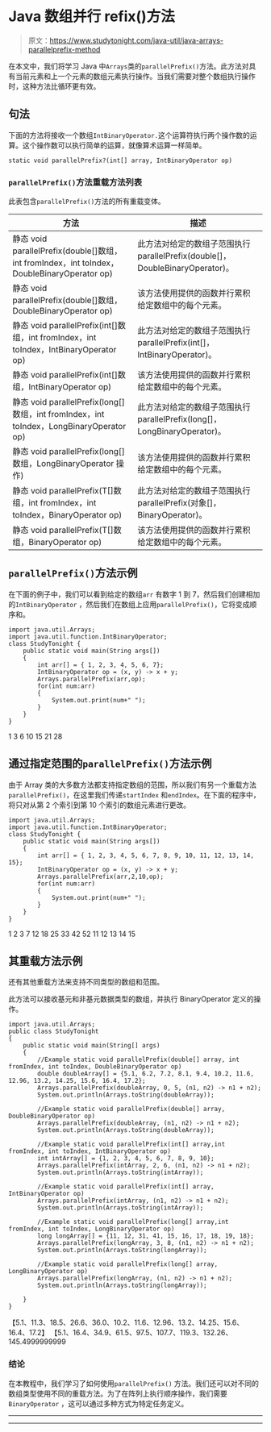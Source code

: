 # Java 数组并行 refix()方法

> 原文：<https://www.studytonight.com/java-util/java-arrays-parallelprefix-method>

在本文中，我们将学习 Java 中`Arrays`类的`parallelPrefix()`方法。此方法对具有当前元素和上一个元素的数组元素执行操作。当我们需要对整个数组执行操作时，这种方法比循环更有效。

## 句法

下面的方法将接收一个数组`IntBinaryOperator.`这个运算符执行两个操作数的运算。这个操作数可以执行简单的运算，就像算术运算一样简单。

```
static void	parallelPrefix?(int[] array, IntBinaryOperator op)
```

### `parallelPrefix()`方法重载方法列表

此表包含`parallelPrefix()`方法的所有重载变体。

| 方法 | 描述 |
| --- | --- |
| 静态 void parallelPrefix(double[]数组，int fromIndex，int toIndex，DoubleBinaryOperator op) | 此方法对给定的数组子范围执行 parallelPrefix(double[]，DoubleBinaryOperator)。 |
| 静态 void parallelPrefix(double[]数组，DoubleBinaryOperator op) | 该方法使用提供的函数并行累积给定数组中的每个元素。 |
| 静态 void parallelPrefix(int[]数组，int fromIndex，int toIndex，IntBinaryOperator op) | 此方法对给定的数组子范围执行 parallelPrefix(int[]，IntBinaryOperator)。 |
| 静态 void parallelPrefix(int[]数组，IntBinaryOperator op) | 该方法使用提供的函数并行累积给定数组中的每个元素。 |
| 静态 void parallelPrefix(long[]数组，int fromIndex，int toIndex，LongBinaryOperator op) | 此方法对给定的数组子范围执行 parallelPrefix(long[]，LongBinaryOperator)。 |
| 静态 void parallelPrefix(long[]数组，LongBinaryOperator 操作) | 该方法使用提供的函数并行累积给定数组中的每个元素。 |
| 静态 <t>void parallelPrefix(T[]数组，int fromIndex，int toIndex，BinaryOperator <t>op)</t></t> | 此方法对给定的数组子范围执行 parallelPrefix(对象[]，BinaryOperator)。 |
| 静态 <t>void parallelPrefix(T[]数组，BinaryOperator <t>op)</t></t> | 该方法使用提供的函数并行累积给定数组中的每个元素。 |

## `parallelPrefix()`方法示例

在下面的例子中，我们可以看到给定的数组`arr` 有数字 1 到 7，然后我们创建相加的`IntBinaryOperator` ，然后我们在数组上应用`parallelPrefix()`，它将变成顺序和。

```
import java.util.Arrays;
import java.util.function.IntBinaryOperator;
class StudyTonight { 
	public static void main(String args[]) 
	{ 
        int arr[] = { 1, 2, 3, 4, 5, 6, 7};
        IntBinaryOperator op = (x, y) -> x + y;
        Arrays.parallelPrefix(arr,op); 
        for(int num:arr)
        {
        	System.out.print(num+" ");
        }
	} 
}
```

1 3 6 10 15 21 28

## 通过指定范围的`parallelPrefix()`方法示例

由于 Array 类的大多数方法都支持指定数组的范围，所以我们有另一个重载方法`parallelPrefix()`，在这里我们传递`startIndex` 和`endIndex`。在下面的程序中，将只对从第 2 个索引到第 10 个索引的数组元素进行更改。

```
import java.util.Arrays;
import java.util.function.IntBinaryOperator;
class StudyTonight { 
	public static void main(String args[]) 
	{ 
        int arr[] = { 1, 2, 3, 4, 5, 6, 7, 8, 9, 10, 11, 12, 13, 14, 15};
        IntBinaryOperator op = (x, y) -> x + y;
        Arrays.parallelPrefix(arr,2,10,op); 
        for(int num:arr)
        {
        	System.out.print(num+" ");
        }
	} 
}
```

1 2 3 7 12 18 25 33 42 52 11 12 13 14 15

## 其重载方法示例

还有其他重载方法来支持不同类型的数组和范围。

此方法可以接收基元和非基元数据类型的数组，并执行 BinaryOperator 定义的操作。

```
import java.util.Arrays;
public class StudyTonight 
{
	public static void main(String[] args) 
	{ 
		//Example static void parallelPrefix(double[] array, int fromIndex, int toIndex, DoubleBinaryOperator op)
		double doubleArray[] = {5.1, 6.2, 7.2, 8.1, 9.4, 10.2, 11.6, 12.96, 13.2, 14.25, 15.6, 16.4, 17.2}; 
		Arrays.parallelPrefix(doubleArray, 0, 5, (n1, n2) -> n1 + n2);
		System.out.println(Arrays.toString(doubleArray));

		//Example static void parallelPrefix(double[] array, DoubleBinaryOperator op)
		Arrays.parallelPrefix(doubleArray, (n1, n2) -> n1 + n2);
		System.out.println(Arrays.toString(doubleArray));

		//Example static void parallelPrefix(int[] array,int fromIndex, int toIndex, IntBinaryOperator op)
		int intArray[] = {1, 2, 3, 4, 5, 6, 7, 8, 9, 10};
		Arrays.parallelPrefix(intArray, 2, 6, (n1, n2) -> n1 + n2);
		System.out.println(Arrays.toString(intArray));

		//Example static void parallelPrefix(int[] array, IntBinaryOperator op)
		Arrays.parallelPrefix(intArray, (n1, n2) -> n1 + n2);
		System.out.println(Arrays.toString(intArray));

		//Example static void parallelPrefix(long[] array,int fromIndex, int toIndex, LongBinaryOperator op)
		long longArray[] = {11, 12, 31, 41, 15, 16, 17, 18, 19, 18};
		Arrays.parallelPrefix(longArray, 3, 8, (n1, n2) -> n1 + n2);
		System.out.println(Arrays.toString(longArray));

		//Example static void parallelPrefix(long[] array, LongBinaryOperator op)
		Arrays.parallelPrefix(longArray, (n1, n2) -> n1 + n2);
		System.out.println(Arrays.toString(longArray));

	}
}
```

【5.1、11.3、18.5、26.6、36.0、10.2、11.6、12.96、13.2、14.25、15.6、16.4、17.2】
【5.1、16.4、34.9、61.5、97.5、107.7、119.3、132.26、145.4999999999

### 结论

在本教程中，我们学习了如何使用`parallelPrefix()` 方法。我们还可以对不同的数组类型使用不同的重载方法。为了在阵列上执行顺序操作，我们需要`BinaryOperator` ，这可以通过多种方式为特定任务定义。

* * *

* * *